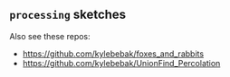## `processing` sketches

Also see these repos:

- https://github.com/kylebebak/foxes_and_rabbits
- https://github.com/kylebebak/UnionFind_Percolation
